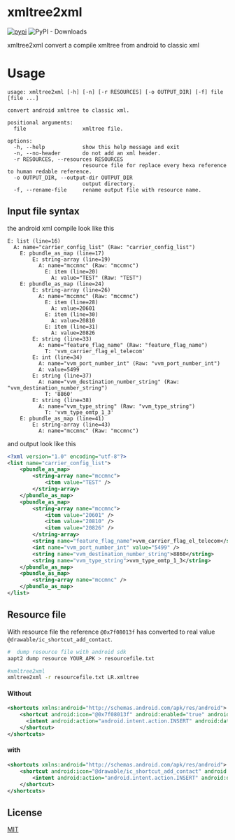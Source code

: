 # xmltree2xml

[![pypi](https://img.shields.io/pypi/v/xmltree2xml)](https://pypi.org/project/xmltree2xml/)
![PyPI - Downloads](https://img.shields.io/pypi/dm/xmltree2xml)

xmltree2xml convert a compile xmltree from android to classic xml

# Usage

```
usage: xmltree2xml [-h] [-n] [-r RESOURCES] [-o OUTPUT_DIR] [-f] file [file ...]

convert android xmltree to classic xml.

positional arguments:
  file                  xmltree file.

options:
  -h, --help            show this help message and exit
  -n, --no-header       do not add an xml header.
  -r RESOURCES, --resources RESOURCES
                        resource file for replace every hexa reference to human redable reference.
  -o OUTPUT_DIR, --output-dir OUTPUT_DIR
                        output directory.
  -f, --rename-file     rename output file with resource name.
```

## Input file syntax

the android xml compile look like this

```
E: list (line=16)
  A: name="carrier_config_list" (Raw: "carrier_config_list")
    E: pbundle_as_map (line=17)
        E: string-array (line=19)
          A: name="mccmnc" (Raw: "mccmnc")
            E: item (line=20)
              A: value="TEST" (Raw: "TEST")
    E: pbundle_as_map (line=24)
        E: string-array (line=26)
          A: name="mccmnc" (Raw: "mccmnc")
            E: item (line=28)
              A: value=20601
            E: item (line=30)
              A: value=20810
            E: item (line=31)
              A: value=20826
        E: string (line=33)
          A: name="feature_flag_name" (Raw: "feature_flag_name")
            T: 'vvm_carrier_flag_el_telecom'
        E: int (line=34)
          A: name="vvm_port_number_int" (Raw: "vvm_port_number_int")
          A: value=5499
        E: string (line=37)
          A: name="vvm_destination_number_string" (Raw: "vvm_destination_number_string")
            T: '8860'
        E: string (line=38)
          A: name="vvm_type_string" (Raw: "vvm_type_string")
            T: 'vvm_type_omtp_1_3'
    E: pbundle_as_map (line=41)
        E: string-array (line=43)
          A: name="mccmnc" (Raw: "mccmnc")
```

and output look like this

```xml
<?xml version="1.0" encoding="utf-8"?>
<list name="carrier_config_list">
    <pbundle_as_map>
        <string-array name="mccmnc">
            <item value="TEST" />
        </string-array>
    </pbundle_as_map>
    <pbundle_as_map>
        <string-array name="mccmnc">
            <item value="20601" />
            <item value="20810" />
            <item value="20826" />
        </string-array>
        <string name="feature_flag_name">vvm_carrier_flag_el_telecom</string>
        <int name="vvm_port_number_int" value="5499" />
        <string name="vvm_destination_number_string">8860</string>
        <string name="vvm_type_string">vvm_type_omtp_1_3</string>
    </pbundle_as_map>
    <pbundle_as_map>
        <string-array name="mccmnc" />
    </pbundle_as_map>
</list>
```

## Resource file

With resource file the reference `@0x7f08013f` has converted to real value `@drawable/ic_shortcut_add_contact`.

```bash
#  dump resource file with android sdk
aapt2 dump resource YOUR_APK > resourcefile.txt

#xmltree2xml
xmltree2xml -r resourcefile.txt LR.xmltree
```

#### Without

```xml
<shortcuts xmlns:android="http://schemas.android.com/apk/res/android">
    <shortcut android:icon="@0x7f08013f" android:enabled="true" android:shortcutId="dialer-shortcut-add-contact" android:shortcutShortLabel="@0x7f150287" android:shortcutLongLabel="@0x7f150286">
      <intent android:action="android.intent.action.INSERT" android:data="content://com.android.contacts/contacts" />
    </shortcut>
</shortcuts>
```

#### with

```xml
<shortcuts xmlns:android="http://schemas.android.com/apk/res/android">
    <shortcut android:icon="@drawable/ic_shortcut_add_contact" android:enabled="true" android:shortcutId="dialer-shortcut-add-contact" android:shortcutShortLabel="@string/dialer_shortcut_add_contact_short" android:shortcutLongLabel="@string/dialer_shortcut_add_contact_long">
        <intent android:action="android.intent.action.INSERT" android:data="content://com.android.contacts/contacts" />
    </shortcut>
</shortcuts>
```

## License

[MIT](https://github.com/remigermain/xmltree2xml/blob/main/LICENSE)
